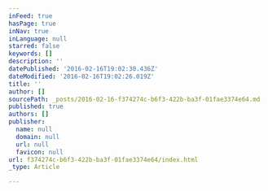 ```yaml
---
inFeed: true
hasPage: true
inNav: true
inLanguage: null
starred: false
keywords: []
description: ''
datePublished: '2016-02-16T19:02:30.436Z'
dateModified: '2016-02-16T19:02:26.019Z'
title: ''
author: []
sourcePath: _posts/2016-02-16-f374274c-b6f3-422b-ba3f-01fae3374e64.md
published: true
authors: []
publisher:
  name: null
  domain: null
  url: null
  favicon: null
url: f374274c-b6f3-422b-ba3f-01fae3374e64/index.html
_type: Article

---
```

​

​